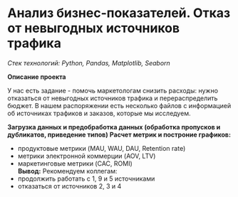 # **Анализ бизнес-показателей. Отказ от невыгодных источников трафика**

_Стек технологий: Python, Pandas, Matplotlib, Seaborn_

**Описание проекта**

У нас есть задание - помочь маркетологам снизить расходы: нужно отказаться от невыгодных источников трафика и перераспределить бюджет. В нашем распоряжении есть несколько файлов с информацией об источниках трафиков и заказов, которые мы исследуем.

**Загрузка данных и предобработка данных (обработка пропусков и дубликатов, приведение типов)** 
**Расчет метрик и построние графиков:**
- продуктовые метрики (MAU, WAU, DAU, Retention rate)  
- метрики электронной коммерции (AOV, LTV)  
- маркетинговые метрики (CAC, ROMI)  
**Вывод:** Рекомендуем коллегам:  
- продолжить работать с 1, 9 и 5 источниками
- отказаться от источников 2, 3 и 4
